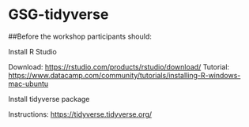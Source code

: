 # GSG-tidyverse

##Before the workshop participants should:

Install R Studio

  Download: https://rstudio.com/products/rstudio/download/
  Tutorial: https://www.datacamp.com/community/tutorials/installing-R-windows-mac-ubuntu
  
Install tidyverse package

  Instructions: https://tidyverse.tidyverse.org/
